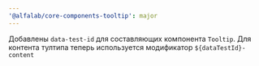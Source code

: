 ```yaml
---
'@alfalab/core-components-tooltip': major
---
```


Добавлены `data-test-id` для составляющих компонента `Tooltip`. Для контента тултипа теперь используется модификатор `${dataTestId}-content`
